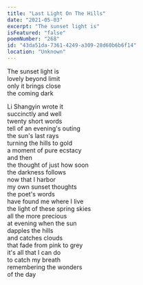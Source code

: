 ```yaml
---
title: "Last Light On The Hills"
date: "2021-05-03"
excerpt: "The sunset light is"
isFeatured: "false"
poemNumber: "268"
id: "43da51da-7361-4249-a309-28d60b6b6f14"
location: "Unknown"
---
```


The sunset light is  
 lovely beyond limit  
 only it brings close  
 the coming dark

Li Shangyin wrote it  
 succinctly and well  
twenty short words  
 tell of an evening's outing  
the sun's last rays  
 turning the hills to gold  
a moment of pure ecstacy  
 and then  
the thought of just how soon  
 the darkness follows  
now that I harbor  
 my own sunset thoughts  
the poet's words  
 have found me where I live  
the light of these spring skies  
 all the more precious  
at evening when the sun  
 dapples the hills  
and catches clouds  
 that fade from pink to grey  
it's all that I can do  
 to catch my breath  
remembering the wonders  
 of the day
